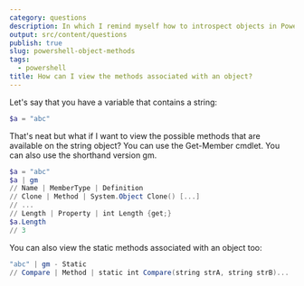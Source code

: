 ```yaml
---
category: questions
description: In which I remind myself how to introspect objects in Powershell
output: src/content/questions
publish: true
slug: powershell-object-methods
tags:
  - powershell
title: How can I view the methods associated with an object?
---
```

Let's say that you have a variable that contains a string:

```powershell
$a = "abc"
```

That's neat but what if I want to view the possible methods that are available on the string object? You can use the Get-Member cmdlet. You can also use the shorthand version gm.

```powershell
$a = "abc"
$a | gm
// Name | MemberType | Definition
// Clone | Method | System.Object Clone() [...]
// ...
// Length | Property | int Length {get;}
$a.Length
// 3
```

You can also view the static methods associated with an object too:

```powershell
"abc" | gm - Static
// Compare | Method | static int Compare(string strA, string strB)...
```
